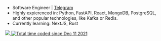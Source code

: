 * Software Engineer | [Telegram](https://t.me/yallxe)
* Highly expierenced in: Python, FastAPI, React, MongoDB, PostgreSQL, and other popular technologies, like Kafka or Redis.
* Currently learning: NextJS, Rust 
<div><a href="https://hits.seeyoufarm.com"><img src="https://hits.seeyoufarm.com/api/count/incr/badge.svg?url=https%3A%2F%2Fgithub.com%2Fyallxe&count_bg=%2347175A&title_bg=%23454545&icon=googlepodcasts.svg&icon_color=%23E7E7E7&title=hits&edge_flat=true"/>  </a><a href="https://wakatime.com/@3da9f490-6b7e-4fc3-8077-459706e8ff22"><img src="https://wakatime.com/badge/user/3da9f490-6b7e-4fc3-8077-459706e8ff22.svg?style=flat-square" alt="Total time coded since Dec 11 2021" /></a></div>
